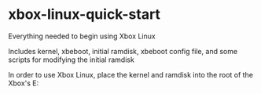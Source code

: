 # xbox-linux-quick-start
Everything needed to begin using Xbox Linux

Includes kernel, xbeboot, initial ramdisk, xbeboot config file, and some scripts for modifying the initial ramdisk

In order to use Xbox Linux, place the kernel and ramdisk into the root of the Xbox's E:
